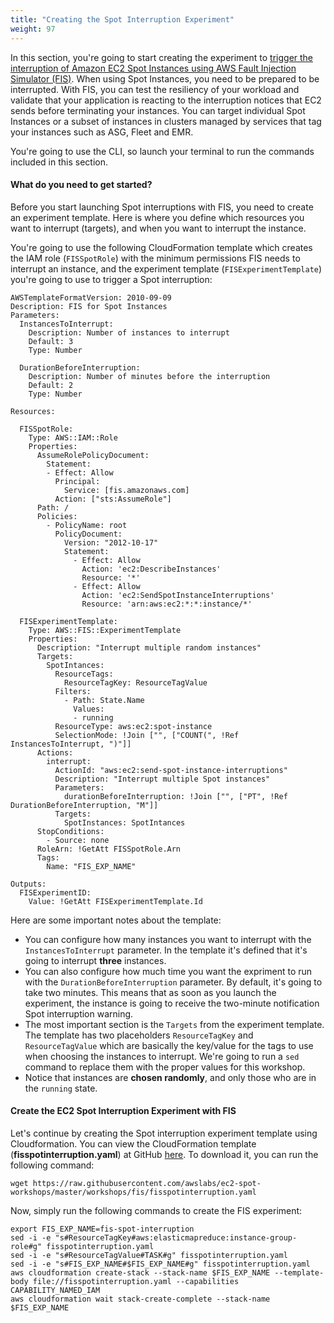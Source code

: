 ```yaml
---
title: "Creating the Spot Interruption Experiment"
weight: 97
---
```


In this section, you're going to start creating the experiment to [trigger the interruption of Amazon EC2 Spot Instances using AWS Fault Injection Simulator (FIS)](https://aws.amazon.com/blogs/compute/implementing-interruption-tolerance-in-amazon-ec2-spot-with-aws-fault-injection-simulator/). When using Spot Instances, you need to be prepared to be interrupted. With FIS, you can test the resiliency of your workload and validate that your application is reacting to the interruption notices that EC2 sends before terminating your instances. You can target individual Spot Instances or a subset of instances in clusters managed by services that tag your instances such as ASG, Fleet and EMR.

You're going to use the CLI, so launch your terminal to run the commands included in this section.

#### What do you need to get started?

Before you start launching Spot interruptions with FIS, you need to create an experiment template. Here is where you define which resources you want to interrupt (targets), and when you want to interrupt the instance. 

You're going to use the following CloudFormation template which creates the IAM role (`FISSpotRole`) with the minimum permissions FIS needs to interrupt an instance, and the experiment template (`FISExperimentTemplate`) you're going to use to trigger a Spot interruption:

```
AWSTemplateFormatVersion: 2010-09-09
Description: FIS for Spot Instances
Parameters:
  InstancesToInterrupt:
    Description: Number of instances to interrupt
    Default: 3
    Type: Number

  DurationBeforeInterruption:
    Description: Number of minutes before the interruption
    Default: 2
    Type: Number

Resources:

  FISSpotRole:
    Type: AWS::IAM::Role
    Properties:
      AssumeRolePolicyDocument:
        Statement:
        - Effect: Allow
          Principal:
            Service: [fis.amazonaws.com]
          Action: ["sts:AssumeRole"]
      Path: /
      Policies:
        - PolicyName: root
          PolicyDocument:
            Version: "2012-10-17"
            Statement:
              - Effect: Allow
                Action: 'ec2:DescribeInstances'
                Resource: '*'
              - Effect: Allow
                Action: 'ec2:SendSpotInstanceInterruptions'
                Resource: 'arn:aws:ec2:*:*:instance/*'

  FISExperimentTemplate:
    Type: AWS::FIS::ExperimentTemplate
    Properties:       
      Description: "Interrupt multiple random instances"
      Targets: 
        SpotIntances:
          ResourceTags: 
            ResourceTagKey: ResourceTagValue
          Filters:
            - Path: State.Name
              Values: 
              - running
          ResourceType: aws:ec2:spot-instance
          SelectionMode: !Join ["", ["COUNT(", !Ref InstancesToInterrupt, ")"]]
      Actions: 
        interrupt:
          ActionId: "aws:ec2:send-spot-instance-interruptions"
          Description: "Interrupt multiple Spot instances"
          Parameters: 
            durationBeforeInterruption: !Join ["", ["PT", !Ref DurationBeforeInterruption, "M"]]
          Targets: 
            SpotInstances: SpotIntances
      StopConditions:
        - Source: none
      RoleArn: !GetAtt FISSpotRole.Arn
      Tags: 
        Name: "FIS_EXP_NAME"

Outputs:
  FISExperimentID:
    Value: !GetAtt FISExperimentTemplate.Id
```

Here are some important notes about the template:

* You can configure how many instances you want to interrupt with the `InstancesToInterrupt` parameter. In the template it's defined that it's going to interrupt **three** instances.
* You can also configure how much time you want the expriment to run with the `DurationBeforeInterruption` parameter. By default, it's going to take two minutes. This means that as soon as you launch the experiment, the instance is going to receive the two-minute notification Spot interruption warning.
* The most important section is the `Targets` from the experiment template. The template has two placeholders `ResourceTagKey` and `ResourceTagValue` which are basically the key/value for the tags to use when choosing the instances to interrupt. We're going to run a `sed` command to replace them with the proper values for this workshop.
* Notice that instances are **chosen randomly**, and only those who are in the `running` state.

#### Create the EC2 Spot Interruption Experiment with FIS

Let's continue by creating the Spot interruption experiment template using Cloudformation. You can view the CloudFormation template (**fisspotinterruption.yaml**) at GitHub [here](https://raw.githubusercontent.com/awslabs/ec2-spot-workshops/master/workshops/fis/fisspotinterruption.yaml). To download it, you can run the following command:

```
wget https://raw.githubusercontent.com/awslabs/ec2-spot-workshops/master/workshops/fis/fisspotinterruption.yaml
```

Now, simply run the following commands to create the FIS experiment:

```
export FIS_EXP_NAME=fis-spot-interruption
sed -i -e "s#ResourceTagKey#aws:elasticmapreduce:instance-group-role#g" fisspotinterruption.yaml
sed -i -e "s#ResourceTagValue#TASK#g" fisspotinterruption.yaml
sed -i -e "s#FIS_EXP_NAME#$FIS_EXP_NAME#g" fisspotinterruption.yaml
aws cloudformation create-stack --stack-name $FIS_EXP_NAME --template-body file://fisspotinterruption.yaml --capabilities CAPABILITY_NAMED_IAM
aws cloudformation wait stack-create-complete --stack-name $FIS_EXP_NAME
```